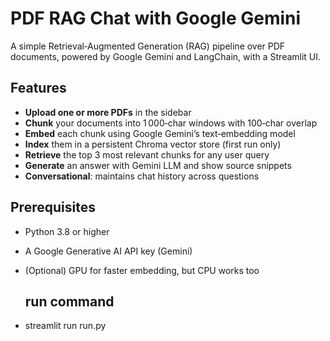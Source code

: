 # PDF RAG Chat with Google Gemini

A simple Retrieval‑Augmented Generation (RAG) pipeline over PDF documents, powered by Google Gemini and LangChain, with a Streamlit UI.

## Features

- **Upload one or more PDFs** in the sidebar
- **Chunk** your documents into 1 000‑char windows with 100‑char overlap
- **Embed** each chunk using Google Gemini’s text‑embedding model
- **Index** them in a persistent Chroma vector store (first run only)
- **Retrieve** the top 3 most relevant chunks for any user query
- **Generate** an answer with Gemini LLM and show source snippets
- **Conversational**: maintains chat history across questions


## Prerequisites

- Python 3.8 or higher  
- A Google Generative AI API key (Gemini)  
- (Optional) GPU for faster embedding, but CPU works too

  ## run command
- streamlit run run.py



